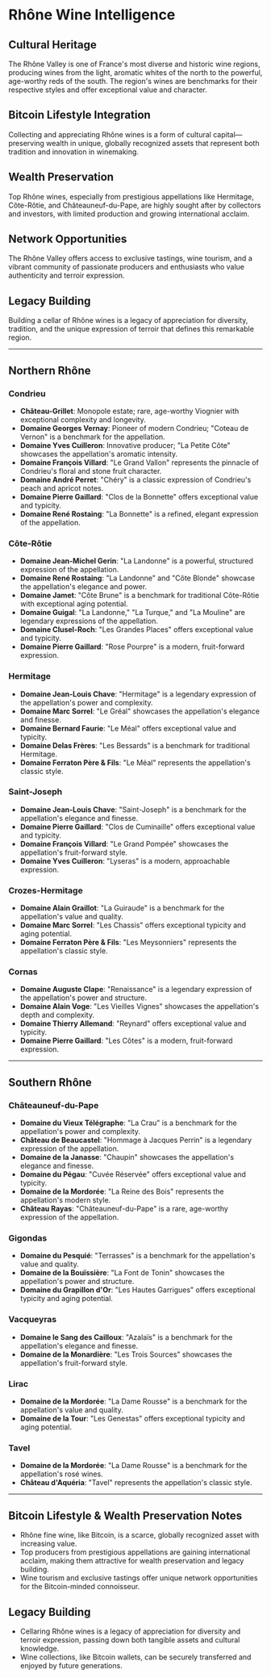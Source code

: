 # Rhône Wine Intelligence

## Cultural Heritage
The Rhône Valley is one of France's most diverse and historic wine regions, producing wines from the light, aromatic whites of the north to the powerful, age-worthy reds of the south. The region's wines are benchmarks for their respective styles and offer exceptional value and character.

## Bitcoin Lifestyle Integration
Collecting and appreciating Rhône wines is a form of cultural capital—preserving wealth in unique, globally recognized assets that represent both tradition and innovation in winemaking.

## Wealth Preservation
Top Rhône wines, especially from prestigious appellations like Hermitage, Côte-Rôtie, and Châteauneuf-du-Pape, are highly sought after by collectors and investors, with limited production and growing international acclaim.

## Network Opportunities
The Rhône Valley offers access to exclusive tastings, wine tourism, and a vibrant community of passionate producers and enthusiasts who value authenticity and terroir expression.

## Legacy Building
Building a cellar of Rhône wines is a legacy of appreciation for diversity, tradition, and the unique expression of terroir that defines this remarkable region.

---

## Northern Rhône

### Condrieu
- **Château-Grillet**: Monopole estate; rare, age-worthy Viognier with exceptional complexity and longevity.
- **Domaine Georges Vernay**: Pioneer of modern Condrieu; "Coteau de Vernon" is a benchmark for the appellation.
- **Domaine Yves Cuilleron**: Innovative producer; "La Petite Côte" showcases the appellation's aromatic intensity.
- **Domaine François Villard**: "Le Grand Vallon" represents the pinnacle of Condrieu's floral and stone fruit character.
- **Domaine André Perret**: "Chéry" is a classic expression of Condrieu's peach and apricot notes.
- **Domaine Pierre Gaillard**: "Clos de la Bonnette" offers exceptional value and typicity.
- **Domaine René Rostaing**: "La Bonnette" is a refined, elegant expression of the appellation.

### Côte-Rôtie
- **Domaine Jean-Michel Gerin**: "La Landonne" is a powerful, structured expression of the appellation.
- **Domaine René Rostaing**: "La Landonne" and "Côte Blonde" showcase the appellation's elegance and power.
- **Domaine Jamet**: "Côte Brune" is a benchmark for traditional Côte-Rôtie with exceptional aging potential.
- **Domaine Guigal**: "La Landonne," "La Turque," and "La Mouline" are legendary expressions of the appellation.
- **Domaine Clusel-Roch**: "Les Grandes Places" offers exceptional value and typicity.
- **Domaine Pierre Gaillard**: "Rose Pourpre" is a modern, fruit-forward expression.

### Hermitage
- **Domaine Jean-Louis Chave**: "Hermitage" is a legendary expression of the appellation's power and complexity.
- **Domaine Marc Sorrel**: "Le Gréal" showcases the appellation's elegance and finesse.
- **Domaine Bernard Faurie**: "Le Méal" offers exceptional value and typicity.
- **Domaine Delas Frères**: "Les Bessards" is a benchmark for traditional Hermitage.
- **Domaine Ferraton Père & Fils**: "Le Méal" represents the appellation's classic style.

### Saint-Joseph
- **Domaine Jean-Louis Chave**: "Saint-Joseph" is a benchmark for the appellation's elegance and finesse.
- **Domaine Pierre Gaillard**: "Clos de Cuminaille" offers exceptional value and typicity.
- **Domaine François Villard**: "Le Grand Pompée" showcases the appellation's fruit-forward style.
- **Domaine Yves Cuilleron**: "Lyseras" is a modern, approachable expression.

### Crozes-Hermitage
- **Domaine Alain Graillot**: "La Guiraude" is a benchmark for the appellation's value and quality.
- **Domaine Marc Sorrel**: "Les Chassis" offers exceptional typicity and aging potential.
- **Domaine Ferraton Père & Fils**: "Les Meysonniers" represents the appellation's classic style.

### Cornas
- **Domaine Auguste Clape**: "Renaissance" is a legendary expression of the appellation's power and structure.
- **Domaine Alain Voge**: "Les Vieilles Vignes" showcases the appellation's depth and complexity.
- **Domaine Thierry Allemand**: "Reynard" offers exceptional value and typicity.
- **Domaine Pierre Gaillard**: "Les Côtes" is a modern, fruit-forward expression.

---

## Southern Rhône

### Châteauneuf-du-Pape
- **Domaine du Vieux Télégraphe**: "La Crau" is a benchmark for the appellation's power and complexity.
- **Château de Beaucastel**: "Hommage à Jacques Perrin" is a legendary expression of the appellation.
- **Domaine de la Janasse**: "Chaupin" showcases the appellation's elegance and finesse.
- **Domaine du Pégau**: "Cuvée Réservée" offers exceptional value and typicity.
- **Domaine de la Mordorée**: "La Reine des Bois" represents the appellation's modern style.
- **Château Rayas**: "Châteauneuf-du-Pape" is a rare, age-worthy expression of the appellation.

### Gigondas
- **Domaine du Pesquié**: "Terrasses" is a benchmark for the appellation's value and quality.
- **Domaine de la Bouïssière**: "La Font de Tonin" showcases the appellation's power and structure.
- **Domaine du Grapillon d'Or**: "Les Hautes Garrigues" offers exceptional typicity and aging potential.

### Vacqueyras
- **Domaine le Sang des Cailloux**: "Azalaïs" is a benchmark for the appellation's elegance and finesse.
- **Domaine de la Monardière**: "Les Trois Sources" showcases the appellation's fruit-forward style.

### Lirac
- **Domaine de la Mordorée**: "La Dame Rousse" is a benchmark for the appellation's value and quality.
- **Domaine de la Tour**: "Les Genestas" offers exceptional typicity and aging potential.

### Tavel
- **Domaine de la Mordorée**: "La Dame Rousse" is a benchmark for the appellation's rosé wines.
- **Château d'Aquéria**: "Tavel" represents the appellation's classic style.

---

## Bitcoin Lifestyle & Wealth Preservation Notes
- Rhône fine wine, like Bitcoin, is a scarce, globally recognized asset with increasing value.
- Top producers from prestigious appellations are gaining international acclaim, making them attractive for wealth preservation and legacy building.
- Wine tourism and exclusive tastings offer unique network opportunities for the Bitcoin-minded connoisseur.

## Legacy Building
- Cellaring Rhône wines is a legacy of appreciation for diversity and terroir expression, passing down both tangible assets and cultural knowledge.
- Wine collections, like Bitcoin wallets, can be securely transferred and enjoyed by future generations. 